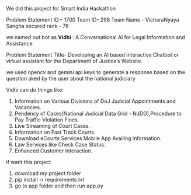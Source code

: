 We did this project for Smart India Hackathon


Problem Statement ID – 1700
Team ID- 298
Team Name - VicharaNyaya Sangha
secured rank - 78

we named out bot as **Vidhi** : A Conversational AI for Legal Information and Assistance

Problem Statement Title-
Developing an AI based interactive Chatbot or virtual assistant for the Department of Justice’s Website. 

we used opencv and gemini api keys to generate a response based on the question aked by the user about the national judiciary


Vidhi can do things like:
1. Information on Various Divisions of DoJ Judicial Appointments and Vacancies.
2. Pendency of Cases(National Judicial Data Grid - NJDG),Procedure to Pay Traffic Violation Fines. 
3. Live Streaming of Court Cases.
4. Information on Fast Track Courts.
5. Download eCourts Services Mobile App Availing information.
6. Law Services like Check Case Status.
7. Enhanced Customer Interaction.




if want this project 
1. download my project folder
2. pip install -r requirements.txt
3. go to app folder and then run app.py